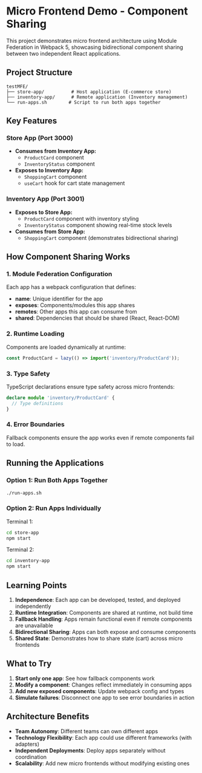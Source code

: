 # Micro Frontend Demo - Component Sharing

This project demonstrates micro frontend architecture using Module Federation in Webpack 5, showcasing bidirectional component sharing between two independent React applications.

## Project Structure

```
testMFE/
├── store-app/          # Host application (E-commerce store)
├── inventory-app/      # Remote application (Inventory management)
└── run-apps.sh        # Script to run both apps together
```

## Key Features

### Store App (Port 3000)
- **Consumes from Inventory App:**
  - `ProductCard` component
  - `InventoryStatus` component
- **Exposes to Inventory App:**
  - `ShoppingCart` component
  - `useCart` hook for cart state management

### Inventory App (Port 3001)
- **Exposes to Store App:**
  - `ProductCard` component with inventory styling
  - `InventoryStatus` component showing real-time stock levels
- **Consumes from Store App:**
  - `ShoppingCart` component (demonstrates bidirectional sharing)

## How Component Sharing Works

### 1. Module Federation Configuration

Each app has a webpack configuration that defines:
- **name**: Unique identifier for the app
- **exposes**: Components/modules this app shares
- **remotes**: Other apps this app can consume from
- **shared**: Dependencies that should be shared (React, React-DOM)

### 2. Runtime Loading

Components are loaded dynamically at runtime:
```typescript
const ProductCard = lazy(() => import('inventory/ProductCard'));
```

### 3. Type Safety

TypeScript declarations ensure type safety across micro frontends:
```typescript
declare module 'inventory/ProductCard' {
  // Type definitions
}
```

### 4. Error Boundaries

Fallback components ensure the app works even if remote components fail to load.

## Running the Applications

### Option 1: Run Both Apps Together
```bash
./run-apps.sh
```

### Option 2: Run Apps Individually

Terminal 1:
```bash
cd store-app
npm start
```

Terminal 2:
```bash
cd inventory-app
npm start
```

## Learning Points

1. **Independence**: Each app can be developed, tested, and deployed independently
2. **Runtime Integration**: Components are shared at runtime, not build time
3. **Fallback Handling**: Apps remain functional even if remote components are unavailable
4. **Bidirectional Sharing**: Apps can both expose and consume components
5. **Shared State**: Demonstrates how to share state (cart) across micro frontends

## What to Try

1. **Start only one app**: See how fallback components work
2. **Modify a component**: Changes reflect immediately in consuming apps
3. **Add new exposed components**: Update webpack config and types
4. **Simulate failures**: Disconnect one app to see error boundaries in action

## Architecture Benefits

- **Team Autonomy**: Different teams can own different apps
- **Technology Flexibility**: Each app could use different frameworks (with adapters)
- **Independent Deployments**: Deploy apps separately without coordination
- **Scalability**: Add new micro frontends without modifying existing ones